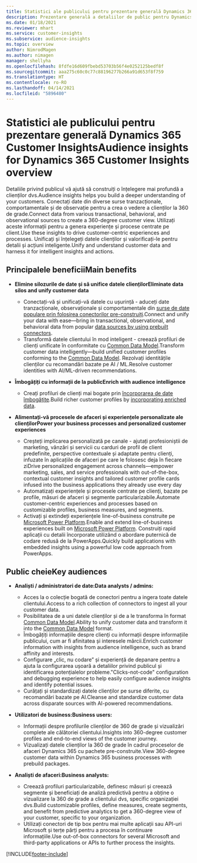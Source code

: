 ```yaml
---
title: Statistici ale publicului pentru prezentare generală Dynamics 365 Customer Insights
description: Prezentare generală a detaliilor de public pentru Dynamics 365 Customer Insights.
ms.date: 01/18/2021
ms.reviewer: mhart
ms.service: customer-insights
ms.subservice: audience-insights
ms.topic: overview
author: NimrodMagen
ms.author: nimagen
manager: shellyha
ms.openlocfilehash: 8fdfe16d609fbebd53703b56f4e0252125bedf8f
ms.sourcegitcommit: aaa275c60c0c77c88196277b266a91d653f8f759
ms.translationtype: HT
ms.contentlocale: ro-RO
ms.lasthandoff: 04/14/2021
ms.locfileid: "5896480"
---
```

# <a name="audience-insights-for-dynamics-365-customer-insights-overview"></a><span data-ttu-id="80192-103">Statistici ale publicului pentru prezentare generală Dynamics 365 Customer Insights</span><span class="sxs-lookup"><span data-stu-id="80192-103">Audience insights for Dynamics 365 Customer Insights overview</span></span>

<span data-ttu-id="80192-104">Detaliile privind publicul vă ajută să construiți o înțelegere mai profundă a clienților dvs.</span><span class="sxs-lookup"><span data-stu-id="80192-104">Audience insights helps you build a deeper understanding of your customers.</span></span> <span data-ttu-id="80192-105">Conectați date din diverse surse tranzacționale, comportamentale și de observație pentru a crea o vedere a clienților la 360 de grade.</span><span class="sxs-lookup"><span data-stu-id="80192-105">Connect data from various transactional, behavioral, and observational sources to create a 360-degree customer view.</span></span> <span data-ttu-id="80192-106">Utilizați aceste informații pentru a genera experiențe și procese centrate pe client.</span><span class="sxs-lookup"><span data-stu-id="80192-106">Use these insights to drive customer-centric experiences and processes.</span></span> <span data-ttu-id="80192-107">Unificați și înțelegeți datele clienților și valorificați-le pentru detalii și acțiuni inteligente.</span><span class="sxs-lookup"><span data-stu-id="80192-107">Unify and understand customer data and harness it for intelligent insights and actions.</span></span>

## <a name="main-benefits"></a><span data-ttu-id="80192-108">Principalele beneficii</span><span class="sxs-lookup"><span data-stu-id="80192-108">Main benefits</span></span> 

- <span data-ttu-id="80192-109">**Elimine silozurile de date și să unifice datele clienților**</span><span class="sxs-lookup"><span data-stu-id="80192-109">**Eliminate data silos and unify customer data**</span></span>

  - <span data-ttu-id="80192-110">Conectați-vă și unificați-vă datele cu ușurință - aduceți date tranzacționale, observaționale și comportamentale din [surse de date populare prin folosirea conectorilor pre-construiți](data-sources.md).</span><span class="sxs-lookup"><span data-stu-id="80192-110">Connect and unify your data with ease—bring in transactional, observational, and behavioral data from popular [data sources by using prebuilt connectors](data-sources.md).</span></span>
  - <span data-ttu-id="80192-111">Transformă datele clientului în mod inteligent - creează profiluri de clienți unificate în conformitate cu [Common Data Model](/common-data-model/).</span><span class="sxs-lookup"><span data-stu-id="80192-111">Transform customer data intelligently—build unified customer profiles conforming to the [Common Data Model](/common-data-model/).</span></span> <span data-ttu-id="80192-112">Rezolvați identitățile clienților cu recomandări bazate pe AI / ML.</span><span class="sxs-lookup"><span data-stu-id="80192-112">Resolve customer identities with AI/ML-driven recommendations.</span></span>

- <span data-ttu-id="80192-113">**Îmbogățiți cu informații de la public**</span><span class="sxs-lookup"><span data-stu-id="80192-113">**Enrich with audience intelligence**</span></span>

  - <span data-ttu-id="80192-114">Creați profiluri de clienți mai bogate prin [încorporarea de date îmbogățite](enrichment-hub.md).</span><span class="sxs-lookup"><span data-stu-id="80192-114">Build richer customer profiles by [incorporating enriched data](enrichment-hub.md).</span></span>  

- <span data-ttu-id="80192-115">**Alimentați-vă procesele de afaceri și experiențele personalizate ale clienților**</span><span class="sxs-lookup"><span data-stu-id="80192-115">**Power your business processes and personalized customer experiences**</span></span>

  - <span data-ttu-id="80192-116">Creșteți implicarea personalizată pe canale - ajutați profesioniștii de marketing, vânzări și servicii cu carduri de profil de client predefinite, perspective contextuale și adaptate pentru clienți, infuzate în aplicațiile de afaceri pe care le folosesc deja în fiecare zi</span><span class="sxs-lookup"><span data-stu-id="80192-116">Drive personalized engagement across channels—empower marketing, sales, and service professionals with out-of-the-box, contextual customer insights and tailored customer profile cards infused into the business applications they already use every day</span></span>
  - <span data-ttu-id="80192-117">Automatizați experiențele și procesele centrate pe clienți, bazate pe profile, măsuri de afaceri și segmente particularizabile.</span><span class="sxs-lookup"><span data-stu-id="80192-117">Automate customer-centric experiences and processes based on customizable profiles, business measures, and segments.</span></span>
  - <span data-ttu-id="80192-118">Activați și extindeți experiențele line-of-business construite pe [Microsoft Power Platform](https://powerplatform.microsoft.com/).</span><span class="sxs-lookup"><span data-stu-id="80192-118">Enable and extend line-of-business experiences built on [Microsoft Power Platform](https://powerplatform.microsoft.com/).</span></span> <span data-ttu-id="80192-119">Construiți rapid aplicații cu detalii încorporate utilizând o abordare puternică de codare redusă de la PowerApps.</span><span class="sxs-lookup"><span data-stu-id="80192-119">Quickly build applications with embedded insights using a powerful low code approach from PowerApps.</span></span>  

## <a name="key-audiences"></a><span data-ttu-id="80192-120">Public cheie</span><span class="sxs-lookup"><span data-stu-id="80192-120">Key audiences</span></span>

- <span data-ttu-id="80192-121">**Analiști / administratori de date:**</span><span class="sxs-lookup"><span data-stu-id="80192-121">**Data analysts / admins:**</span></span>

  - <span data-ttu-id="80192-122">Acces la o colecție bogată de conectori pentru a ingera toate datele clientului.</span><span class="sxs-lookup"><span data-stu-id="80192-122">Access to a rich collection of connectors to ingest all your customer data.</span></span>
  - <span data-ttu-id="80192-123">Posibilitatea de a uni datele clienților și de a le transforma în format [Common Data Model](/common-data-model/).</span><span class="sxs-lookup"><span data-stu-id="80192-123">Ability to unify customer data and transform it into the [Common Data Model](/common-data-model/) format.</span></span>
  - <span data-ttu-id="80192-124">Îmbogățiți informațiile despre clienți cu informații despre informațiile publicului, cum ar fi afinitatea și interesele mărcii.</span><span class="sxs-lookup"><span data-stu-id="80192-124">Enrich customer information with insights from audience intelligence, such as brand affinity and interests.</span></span>
  - <span data-ttu-id="80192-125">Configurare „clic, nu codare” și experiență de depanare pentru a ajuta la configurarea ușoară a detaliilor privind publicul și identificarea potențialelor probleme.</span><span class="sxs-lookup"><span data-stu-id="80192-125">"Clicks-not-code" configuration and debugging experience to help easily configure audience insights and identify potential issues.</span></span>
  - <span data-ttu-id="80192-126">Curățați și standardizați datele clienților pe surse diferite, cu recomandări bazate pe AI.</span><span class="sxs-lookup"><span data-stu-id="80192-126">Cleanse and standardize customer data across disparate sources with AI-powered recommendations.</span></span>  

- <span data-ttu-id="80192-127">**Utilizatori de business:**</span><span class="sxs-lookup"><span data-stu-id="80192-127">**Business users:**</span></span>

  - <span data-ttu-id="80192-128">Informații despre profilurile clienților de 360 de grade și vizualizări complete ale călătoriei clientului.</span><span class="sxs-lookup"><span data-stu-id="80192-128">Insights into 360-degree customer profiles and end-to-end views of the customer journey.</span></span>
  - <span data-ttu-id="80192-129">Vizualizați datele clienților la 360 de grade în cadrul proceselor de afaceri Dynamics 365 cu pachete pre-construite.</span><span class="sxs-lookup"><span data-stu-id="80192-129">View 360-degree customer data within Dynamics 365 business processes with prebuild packages.</span></span>

- <span data-ttu-id="80192-130">**Analiști de afaceri:**</span><span class="sxs-lookup"><span data-stu-id="80192-130">**Business analysts:**</span></span>

  - <span data-ttu-id="80192-131">Creează profiluri particularizabile, definesc măsuri și creează segmente și beneficiați de analiză predictivă pentru a obține o vizualizare la 360 de grade a clientului dvs, specific organizației dvs.</span><span class="sxs-lookup"><span data-stu-id="80192-131">Build customizable profiles, define measures, create segments, and benefit from predictive analytics to get a 360-degree view of your customer, specific to your organization.</span></span>  
  - <span data-ttu-id="80192-132">Utilizați conectori de tip box pentru mai multe aplicații sau API-uri Microsoft și terțe părți pentru a procesa în continuare informațiile.</span><span class="sxs-lookup"><span data-stu-id="80192-132">Use out-of-box connectors for several Microsoft and third-party applications or APIs to further process the insights.</span></span>


[!INCLUDE[footer-include](../includes/footer-banner.md)]